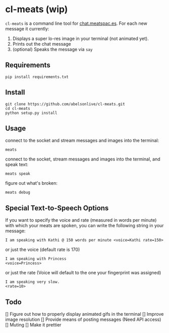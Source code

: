 cl-meats (wip)
=======
`cl-meats` is a command line tool for [chat.meatspac.es](chat.meatspac.es). For each new message it currently:

1. Displays a super lo-res image in your terminal (not animated yet).
2. Prints out the chat message
3. (optional) Speaks the message via `say`

## Requirements
```
pip install requirements.txt
```

## Install
```
git clone https://github.com/abelsonlive/cl-meats.git
cd cl-meats
python setup.py install
```

## Usage
connect to the socket and stream messages and images into the terminal:
```
meats
```
connect to the socket, stream messages and images into the terminal, and speak text:
```
meats speak
```
figure out what's broken:
```
meats debug
```

## Special Text-to-Speech Options
If you want to specify the voice and rate (measured in words per minute) with which your meats are spoken, you can write the following string in your message:
```
I am speaking with Kathi @ 150 words per minute <voice=Kathi rate=150>
```
or just the voice (default rate is 170)
```
I am speaking with Princess
<voice=Princess>
```
or just the rate (Voice will default to the one your fingerprint was assigned)
```
I am speaking very slow.
<rate=10>
```

## Todo
[] Figure out how to properly display animated gifs in the terminal
[] Improve image resolution
[] Provide means of posting messages (Need API access)
[] Muting
[] Make it prettier

